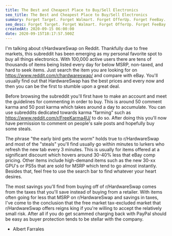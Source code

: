 ```yaml
---
title: The Best and Cheapest Place to Buy/Sell Electronics
seo_title: The Best and Cheapest Place to Buy/Sell Electronics
summary: Forget Target. Forget Walmart. Forget OfferUp. Forget FeeBay.
seo_desc: Forget Target. Forget Walmart. Forget OfferUp. Forget FeeBay.
createdAt: 2020-09-15 06:00:00
date: 2020-09-15T18:17:57.500Z
---
```


I'm talking about r/HardwareSwap on Reddit. Thankfully due to free markets, this subreddit has been emerging as my personal favorite spot to buy all things electronics. With 100,000 active users there are tens of thousands of items being listed every day for below MSRP, non-taxed, and hard to seek items. Just search the item you are looking for on https://www.reddit.com/r/hardwareswap/ and compare with eBay. You'll usually find out that HardwareSwap has the best prices and every now and then you can be the first to stumble upon a great deal.

Before browsing the subreddit you'll first have to make an account and meet the guidelines for commenting in order to buy. This is around 50 comment karma and 50 post karma which takes around a day to accumulate. You can use subreddits dedicated towards karma "farming" such as https://www.reddit.com/r/FreeKarma4U/ to do so. After doing this you'll now have permission to comment on people's sale posts and hopefully buy some steals.

The phrase "the early bird gets the worm" holds true to r/HardwareSwap and most of the "steals" you'll find usually go within minutes to lurkers who refresh the new tab every 3 minutes. This is usually for items offered at a significant discount which hovers around 30-40% less that eBay comp pricing. Other items include high-demand items such as the new 30-xx GPU's or PS5s that are sold for MSRP which tend to go almost instantly. Besides that, feel free to use the search bar to find whatever your heart desires. 

The most savings you'll find from buying off of r/HardwareSwap comes from the taxes that you'll save instead of buying from a retailer. With items often going for less that MSRP on r/HardwareSwap and savings in taxes, I've come to the conclusion that the free market tax-excluded market that r/HardwareSwap offers reigns king if you're willing to accept the relatively small risk. After all if you do get scammed charging back with PayPal should be easy as buyer protection tends to be stellar with the company.

- Albert Farrales
